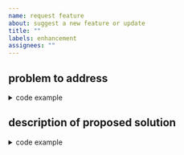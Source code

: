 ```yaml
---
name: request feature
about: suggest a new feature or update
title: ""
labels: enhancement
assignees: ""
---
```


## problem to address

<details>
  <summary>code example</summary>

```python

```

</details>

## description of proposed solution

<details>
  <summary>code example</summary>

```python

```

</details>
